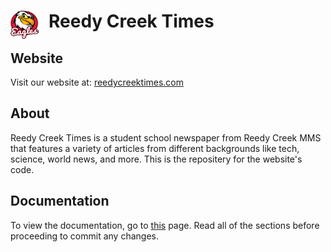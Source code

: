 # <img src="./images/RCMMS.png" alt="Reedy Creek MMS Logo" width=45 height=45 style="float: left; margin-right: 1rem;"> Reedy Creek Times

## Website

Visit our website at: [reedycreektimes.com](https://reedycreektimes.com/)

## About

Reedy Creek Times is a student school newspaper from Reedy Creek MMS that features a variety of articles from different backgrounds like tech, science, world news, and more. This is the repositery for the website's code.

## Documentation

To view the documentation, go to [this](https://github.com/reedycreektimes/reedycreektimes.github.io/blob/main/Docs/docs.md) page. Read all of the sections before proceeding to commit any changes.
